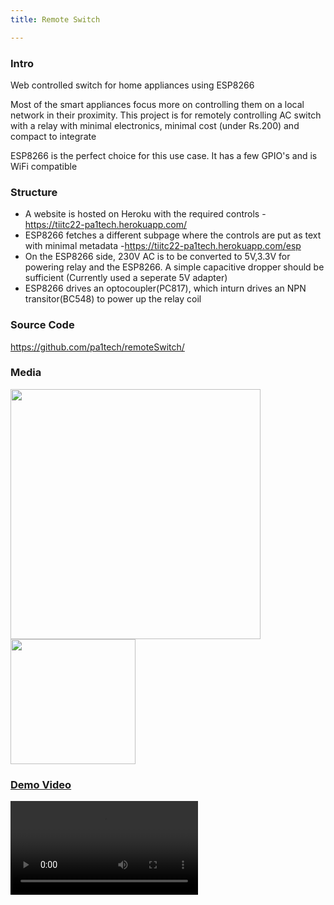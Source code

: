 ```yaml
---
title: Remote Switch

---
```


<head>
  <meta property="twitter:card" content="summary_large_image" />
  <meta property="twitter:title" content="Remote Switch" />
  <meta property="twitter:image" content="https://pa1tech.github.io/remoteSwitch/assets/gg.png" />
  <meta property="twitter:site" content="https://pa1tech.github.io/" /> 
</head>

### Intro
Web controlled switch for home appliances using ESP8266

Most of the smart appliances focus more on controlling them on a local network in their proximity. This project is for remotely controlling AC switch with a relay with minimal electronics, minimal cost (under Rs.200) and compact to integrate

ESP8266 is the perfect choice for this use case. It has a few GPIO's and is WiFi compatible

### Structure
* A website is hosted on Heroku with the required controls - https://tiitc22-pa1tech.herokuapp.com/
* ESP8266 fetches a different subpage where the controls are put as text with minimal metadata -https://tiitc22-pa1tech.herokuapp.com/esp
* On the ESP8266 side, 230V AC is to be converted to 5V,3.3V for powering relay and the ESP8266. A simple capacitive dropper should be sufficient (Currently used a seperate 5V adapter)
* ESP8266 drives an optocoupler(PC817), which inturn drives an NPN transitor(BC548) to power up the relay coil

### Source Code
https://github.com/pa1tech/remoteSwitch/

### Media
<img src="https://pa1tech.github.io/remoteSwitch/assets/cir1.jpg" width="400px"/>
<img src="https://pa1tech.github.io/remoteSwitch/assets/cir2.jpg" width="200px"/>

### [Demo Video](https://pa1tech.github.io/remoteSwitch/assets/demo.mp4)
<video controls>
  <source src="https://pa1tech.github.io/remoteSwitch/assets/demo.mp4" type="video/mp4">
</video>